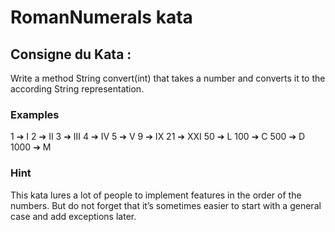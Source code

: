 #  RomanNumerals kata

## Consigne du Kata :

Write a method String convert(int) that takes a number and converts it to the according String representation.

### Examples
1 ➔ I
2 ➔ II
3 ➔ III
4 ➔ IV
5 ➔ V
9 ➔ IX
21 ➔ XXI
50 ➔ L
100 ➔ C
500 ➔ D
1000 ➔ M

###  Hint
This kata lures a lot of people to implement features in the order of the numbers. 
But do not forget that it’s sometimes easier to start with a general case and add exceptions later.